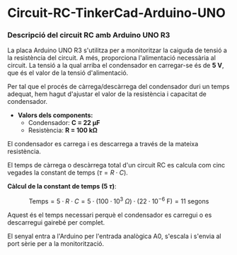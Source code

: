 # Circuit-RC-TinkerCad-Arduino-UNO
### **Descripció del circuit RC amb Arduino UNO R3**

La placa Arduino UNO R3 s'utilitza per a monitoritzar la caiguda de tensió a la resistència del circuit. A més, proporciona l'alimentació necessària al circuit. La tensió a la qual arriba el condensador en carregar-se és de **5 V**, que és el valor de la tensió d'alimentació.

Per tal que el procés de càrrega/descàrrega del condensador duri un temps adequat, hem hagut d'ajustar el valor de la resistència i capacitat de condensador.

* **Valors dels components:**
    * Condensador: **C = 22 µF**
    * Resistència: **R = 100 kΩ**

El condensador es carrega i es descarrega a través de la mateixa resistència.

El temps de càrrega o descàrrega total d'un circuit RC es calcula com cinc vegades la constant de temps ($\tau = R \cdot C$).

**Càlcul de la constant de temps (5 $\tau$)**:

$$\text{Temps} = 5 \cdot R \cdot C = 5 \cdot (100 \cdot 10^3 \ \Omega) \cdot (22 \cdot 10^{-6} \ \text{F}) = 11 \text{ segons}$$

Aquest és el temps necessari perquè el condensador es carregui o es descarregui gairebé per complet.

El senyal entra a l'Arduino per l'entrada analògica A0, s'escala i s'envia al port sèrie per a la monitorització.
